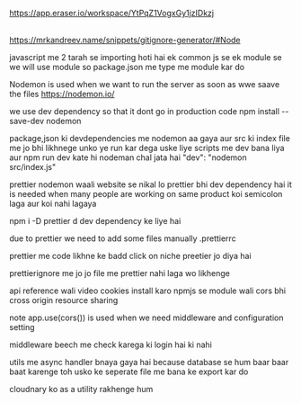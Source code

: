 https://app.eraser.io/workspace/YtPqZ1VogxGy1jzIDkzj

\
https://mrkandreev.name/snippets/gitignore-generator/#Node

javascript me 2 tarah se importing hoti hai ek common js se ek module se we will use module so package.json me type me module kar do

Nodemon is used when we want to run the server as soon as wwe saave the files
https://nodemon.io/

we use dev dependency so that it dont go in production code
npm install --save-dev nodemon

package,json ki devdependencies me nodemon aa gaya
aur src ki index file me jo bhi likhnege unko ye run kar dega
uske liye scripts me dev bana liya aur npm run dev kate hi nodeman chal jata hai
"dev": "nodemon src/index.js"

prettier nodemon waali website se nikal lo prettier bhi dev dependency hai it is needed when many people are working on same product koi semicolon laga aur koi nahi lagaya

npm i -D prettier d dev dependency ke liye hai

due to prettier we need to add some files manually
.prettierrc

prettier me code likhne ke badd click on niche preetier jo diya hai

prettierignore me jo jo file me prettier nahi laga wo likhenge

api reference wali video
cookies install karo npmjs se module wali cors bhi cross origin resource sharing

note app.use(cors()) is used when we need middleware and configuration setting

middleware beech me check karega ki login hai ki nahi

utils me async handler bnaya gaya hai because database se hum baar baar baat karenge toh usko ke seperate file me bana ke export kar do

cloudnary ko as a utility rakhenge hum
